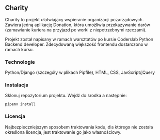 ## Charity

Charity to projekt ułatwiający wspieranie organizacji pozarządowych.
Zawiera jedną aplikację Donation, która umożliwia przekazywanie darów
(zamawianie kuriera na przyjazd po worki z niepotrzebnymi rzeczami).

Projekt został napisany w ramach warsztatów po kursie Coderslab Python Backend developer.
Zdecydowaną większość frontendu dostarczono w ramach kursu.

### Technologie

Python/Django (szczegóły w plikach Pipfile), HTML, CSS, JavScript/jQuery

### Instalacja

Sklonuj repozytorium projektu. Wejdź do środka a następnie:
```
pipenv install
```

### Licencja

Najbezpieczniejszym sposobem traktowania kodu, dla którego nie została określona licencja, jest traktowanie go jako własnościowy.
